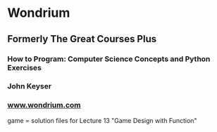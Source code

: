 # Wondrium
## Formerly The Great Courses Plus

### How to Program: Computer Science Concepts and Python Exercises
### John Keyser
### www.wondrium.com

game = solution files for Lecture 13 "Game Design with Function"
